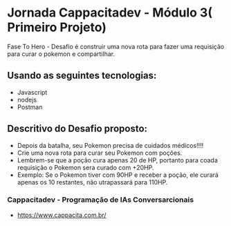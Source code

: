# Jornada Cappacitadev - Módulo 3( Primeiro Projeto)

Fase To Hero -  Desafio é construir uma nova rota para fazer uma requisição para curar o pokemon e compartilhar.

## Usando as seguintes tecnologias:

- Javascript
- nodejs
- Postman

## Descritivo do Desafio proposto:

- Depois da batalha, seu Pokemon precisa de cuidados médicos!!!!
- Crie uma nova rota para curar seu Pokemon com poções.
- Lembrem-se que a poção cura apenas 20 de HP, portanto para coada requisição o Pokemon sera curado com +20HP.
- Exemplo: Se o Pokemon tiver com 90HP e receber a poção, ele curará apenas os 10 restantes, não utrapassará para 110HP.

### Cappacitadev - Programação de IAs Conversarcionais

- https://www.cappacita.com.br/
